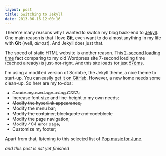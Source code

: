 ```yaml
---
layout: post
title: Switching to Jekyll
date: 2013-06-16 12:00:16
---
```


There're many reasons why I wanted to switch my blog back-end to [Jekyll](http://Jekyllrb.com). One main reason is that I love [**Git**](http://git-scm.com), even want to do almost anything in my life with **Git** (well, *almost*). And Jekyll does just that.

The speed of static HTML website is another reason. This [2-second loading time](http://blog.kissmetric.com/loading-time/) fact comparing to my old Wordpress site 7-second loading time (cached already) is just-not-right. And this site loads for just [578ms](http://tools.pingdom.com/fpt/#!/jHE3s/http://tklarryonline.github.io).

I'm using a modified version of Scribble, the Jekyll theme, a nice theme to start-up. You can easily [get it on GitHub](http://github.com/muan/scribble). However, a new home needs some clean-up. So here are my to-dos:

* <s>Create my own logo using CSS3;</s>
* <s>Increase font-size and line-height to my own needs;</s>
* <s>Modify the hyperlink appearance;</s>
* Modify the menu bar;
* <s>Modify the container, blockquote and codeblock;</s>
* Modify the page navigation;
* Modify 404 error page;
* Customize my footer;

Apart from that, listening to this selected list of [Pop music for June](http://mp3.zing.vn/album/Nhac-Hot-US-UK-Thang-06-2013-Various-Artists/ZWZAB7EW.html).

*and this post is not yet finished*

